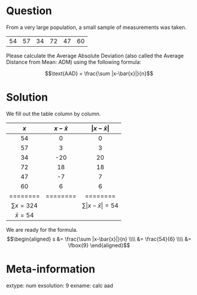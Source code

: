 

Question
========

From a very large population, a small sample of measurements was taken.



|   |   |   |   |   |   |
|--:|--:|--:|--:|--:|--:|
| 54| 57| 34| 72| 47| 60|



Please calculate the Average Absolute Deviation (also called the Average Distance from Mean: ADM) using the following formula:

$$\text{AAD} = \frac{\sum |x-\bar{x}|}{n}$$



Solution
========



We fill out the table column by column.

| $x$ | $x-\bar{x}$ | $\lvert x-\bar{x} \rvert$ |
|:---:|:---:|:---:|
|54|0|0|
|57|3|3|
|34|-20|20|
|72|18|18|
|47|-7|7|
|60|6|6|
|========|========|========|
|$\sum x = 324$| | $\sum \lvert x-\bar{x} \rvert = 54$|
|$\bar{x} = 54$| | |

We are ready for the formula.
$$\begin{aligned}
s &= \frac{\sum |x-\bar{x}|}{n} \\\\
&= \frac{54}{6} \\\\
&= \fbox{9}
\end{aligned}$$



Meta-information
============
extype: num
exsolution: 9
exname: calc aad

